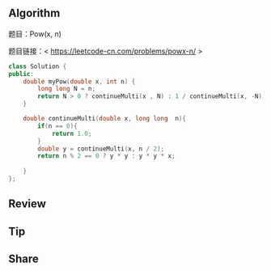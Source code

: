 ## Algorithm

题目：Pow(x, n)

题目链接：< https://leetcode-cn.com/problems/powx-n/ >

```c++
class Solution {
public:
    double myPow(double x, int n) {
        long long N = n;
        return N > 0 ? continueMulti(x , N) : 1 / continueMulti(x, -N);
    }

    double continueMulti(double x, long long  n){
        if(n == 0){
            return 1.0;
        }
        double y = continueMulti(x, n / 2);
        return n % 2 == 0 ? y * y : y * y * x;
        
    }
};
```

## Review

## Tip

## Share

